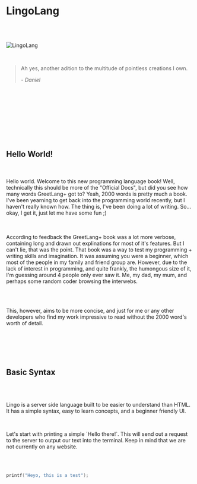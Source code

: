 # LingoLang

<br />
<br />




![LingoLang](https://github.com/CatX711/LingoLang/assets/104099162/36abdc0d-071e-4704-8f1c-ae4e6f98961e)





<br />




>Ah yes, another adition to the multitude of pointless creations I own.
>
>  *- Daniel*




<br />
<br />
<br />
<br />
<br />
<br />
<br />
<br />

<h2>Hello World!</h2>

<br />
<br />
Hello world. Welcome to this new programming language book! Well, technically this should be more of the "Official Docs", but did you see how many words GreetLang+ got to? Yeah, 2000 words is pretty much a book.
<br />
I've been yearning to get back into the programming world recently, but I haven't really known how. The thing is, I've been doing a lot of writing. So... okay, I get it, just let me have some fun ;) 

<br />
<br />
<br />

According to feedback the GreetLang+ book was a lot more verbose, containing long and drawn out explinations for most of it's features. But I can't lie, that was the point. That book was a way to test my programming + writing skills and imagination. It was assuming you were a beginner, which most of the people in my family and friend group are. However, due to the lack of interest in programming, and quite frankly, the humongous size of it, I'm guessing around 4 people only ever saw it. Me, my dad, my mum, and perhaps some random coder browsing the interwebs.

<br />
<br />

This, however, aims to be more concise, and just for me or any other developers who find my work impressive to read without the 2000 word's worth of detail.



<br />
<br />
<br />
<br />

<h2>Basic Syntax</h2>

<br />
<br />

<p>Lingo is a server side language built to be easier to understand than HTML. It has a simple syntax, easy to learn concepts, and a beginner friendly UI.</p> <br />
<p>Let's start with printing a simple `Hello there!`. This will send out a request to the server to output our text into the terminal. Keep in mind that we are not currently on any website.</p>


<br />
<br />

```C
printf("Heyo, this is a test");
``` 






